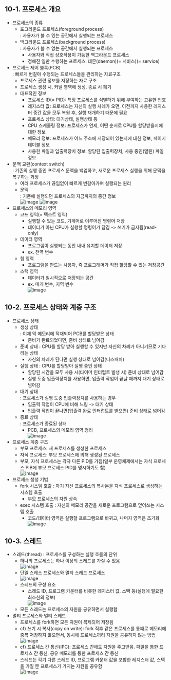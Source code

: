 ## 10-1. 프로세스 개요
* 프로세스의 종류
  - 포그라운드 프로세스(foreground process)  
    : 사용자가 볼 수 있는 공간에서 실행되는 프로세스
  - 백그라운드 프로세스(background process)  
    : 사용자가 볼 수 없는 공간에서 실행되는 프로세스
    + 사용자와 직접 상호작용이 가능한 백그라운드 프로세스
    + 정해진 일만 수행하는 프로세스: 데몬(daemon)(= 서비스)(= service)
* 프로세스 제어 블록(PCB)  
  : 빠르게 번갈아 수행되는 프로세스들을 관리하는 자료구조
  - 프로세스 관련 정보를 저장하는 자료 구조
  - 프로세스 생성 시, 커널 영역에 생성. 종료 시 폐기
  - 대표적인 정보
    + 프로세스 ID(= PID): 특정 프로세스를 식별하기 위해 부여하는 고유한 번호
    + 레지스터 값: 프로세스는 자신의 실행 차례가 오면, 이전까지 사용한 레지스터 중간 값을 모두 복원 후, 실행 재개하기 때문에 필요
    + 프로세스 상태: 대기상태, 실행상태 등
    + CPU 스케줄링 정보: 프로세스가 언제, 어떤 순서로 CPU를 할당받을지에 대한 정보
    + 메모리 정보: 프로세스가 어느 주소에 저장되어 있는지에 대한 정보, 페이지 테이블 정보
    + 사용한 파일과 입출력장치 정보: 할당된 입출력장치, 사용 중인(열린) 파일 정보
* 문맥 교환(context switch)  
  : 기존의 실행 중인 프로세스 문맥을 백업하고, 새로운 프로세스 실행을 위해 문맥을 복구하는 과정
  - 여러 프로세스가 끊임없이 빠르게 번갈아가며 실행되는 원리
  - 문맥  
    : 기존에 실행되던 프로세스의 지금까지의 중간 정보  
  ![image](https://github.com/a0lim-java/cs/assets/104348646/974e05bb-9213-4c28-9659-437229657434)
  ![image](https://github.com/a0lim-java/cs/assets/104348646/5ae579f3-abc9-443e-9c55-99807304152a)  
* 프로세스의 메모리 영역
  - 코드 영역(= 텍스트 영역)
    + 실행할 수 있는 코드, 기계어로 이루어진 명령어 저장
    + 데이터가 아닌 CPU가 실행할 명령어가 담김 -> 쓰기가 금지됨(read-only)
  - 데이터 영역
    + 프로그램이 실행되는 동안 내내 유지할 데이터 저장
    + ex. 전역 변수
  - 힙 영역
    + 프로그램을 만드는 사용자, 즉 프로그래머가 직접 할당할 수 있는 저장공간
  - 스택 영역
    + 데이터가 일시적으로 저장되는 공간
    + ex. 매개 변수, 지역 변수  
    ![image](https://github.com/a0lim-java/cs/assets/104348646/da3123d4-4a3f-47ec-bc6a-29823182bdf6)  

## 10-2. 프로세스 상태와 계층 구조
* 프로세스 상태
  - 생성 상태  
    : 이제 막 메모리에 적재되어 PCB를 할당받은 상태
    + 준비가 완료되었다면, 준비 상태로 넘어감
  - 준비 상태
    : CPU를 할당 받아 실행할 수 있지만 자신의 차례가 아니기므로 기다리는 상태
    + 자신의 차례가 된다면 실행 상태로 넘어감(디스패치)
  - 실행 상태
    : CPU를 할당받아 실행 중인 상태
    + 할당된 시간을 모두 사용 시(타이머 인터럽트 발생 시) 준비 상태로 넘어감
    + 실행 도중 입출력장치를 사용하면, 입출력 작업이 끝날 때까지 대기 상태로 넘어감
  - 대기 상태  
    : 프로세스가 실행 도중 입출력장치를 사용하는 경우
    + 입출력 작업이 CPU에 비해 느림 -> 대기 상태
    + 입출력 작업이 끝나면(입출력 완료 인터럽트를 받으면) 준비 상태로 넘어감
  - 종료 상태  
    : 프로세스가 종료된 상태
    + PCB, 프로세스의 메모리 영역 정리  
    ![image](https://github.com/a0lim-java/cs/assets/104348646/649df70b-eed7-4a67-bfae-44b92ed77cc4)  
* 프로세스 계층 구조
  - 부모 프로세스: 새 프로세스를 생성한 프로세스
  - 자식 프로세스: 부모 프로세스에 의해 생성된 프로세스
  - 부모, 자식 프로세스는 각자 다른 PID를 가짐(일부 운영체제에서는 자식 프로세스 PIB에 부모 프로세스 PID를 명시하기도 함)  
    ![image](https://github.com/a0lim-java/cs/assets/104348646/4bfb3c57-9803-42bf-930a-c48089ed52d1)  
* 프로세스 생성 기법
  - fork 시스템 호출
    : 자기 자신 프로세스의 복사본을 자식 프로세스로 생성하는 시스템 호출
    + 부모 프로세스의 자원 상속
  - exec 시스템 호출
    : 자신의 메모리 공간을 새로운 프로그램으로 덮어쓰는 시스템 호출
    + 코드/데이터 영역은 실행할 프로그램으로 바뀌고, 나머지 영역은 초기화
      ![image](https://github.com/a0lim-java/cs/assets/104348646/ae26df52-de97-4cf4-987a-3e49d9437d17)  

## 10-3. 스레드
* 스레드(thread)
  : 프로세스를 구성하는 실행 흐름의 단위
  - 하나의 프로세스는 하나 이상의 스레드를 가질 수 있음  
    ![image](https://github.com/a0lim-java/cs/assets/104348646/00f0a9ce-d6fd-40c6-8f99-d691afd3e6a7)  
  - 단일 스레스 프로세스와 멀티 스레드 프로세스  
    ![image](https://github.com/a0lim-java/cs/assets/104348646/a76c044a-24c0-4509-9278-408307a1f791)  
  - 스레드의 구성 요소
    + 스레드 ID, 프로그램 카운터를 비롯한 레지스터 값, 스택 등(실행에 필요한 최소한의 정보)  
      ![image](https://github.com/a0lim-java/cs/assets/104348646/068bcc57-c22e-45fa-9a67-510f6322ece3)  
  - 모든 스레드는 프로세스의 자원을 공유하면서 실행함
* 멀티 프로세스와 멀티 스레드
  - 프로세스를 fork하면 모든 자원이 복제되어 저장됨
  - cf) 쓰기 시 복사(copy on write): fork 직후 같은 프로세스를 통째로 메모리에 중복 저장하지 않으면서, 동시에 프로세스끼리 자원을 공유하지 않는 방법  
    ![image](https://github.com/a0lim-java/cs/assets/104348646/de68ecc3-141f-4fd5-8f2b-9b9aa457351c)  
  - cf) 프로세스 간 통신(IPC): 프로세스 간에도 자원을 주고받음. 파일을 통한 프로세스 간 통신, 공유 메모리를 통한 프로세스 간 통신
  - 스레드는 각기 다른 스레드 ID, 프로그램 카운터 값을 포함한 레지스터 값, 스택을 가질 뿐 프로세스가 가지는 자원을 공유함  
    ![image](https://github.com/a0lim-java/cs/assets/104348646/3caab763-7265-42a8-9cf1-f4ee1f4b1403)  
